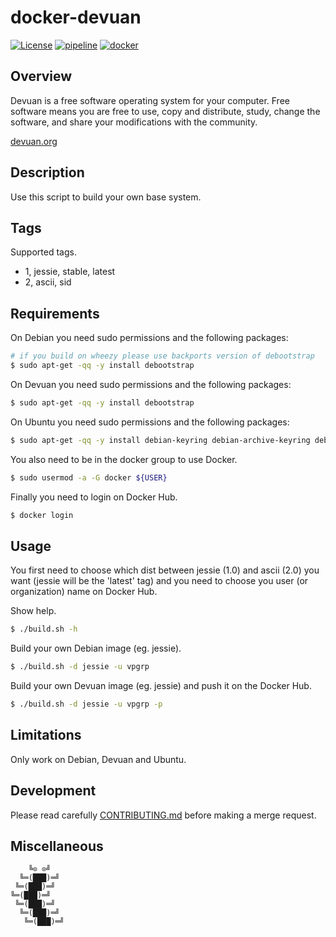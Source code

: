 # docker-devuan
[![License][license-img]][license-href]
[![pipeline][pipeline-img]][pipeline-href]
[![docker][docker-img]][docker-href]

## Overview

Devuan is  a free software  operating system  for your computer.  Free software
means you are free to use, copy and distribute, study, change the software, and
share your modifications with the community.

[devuan.org](https://www.devuan.org/)

## Description

Use this script to build your own base system.

## Tags

Supported tags.

- 1, jessie, stable, latest
- 2, ascii, sid

## Requirements

On Debian you need sudo permissions and the following packages:

```bash
# if you build on wheezy please use backports version of debootstrap
$ sudo apt-get -qq -y install debootstrap
```

On Devuan you need sudo permissions and the following packages:

```bash
$ sudo apt-get -qq -y install debootstrap
```

On Ubuntu you need sudo permissions and the following packages:

```bash
$ sudo apt-get -qq -y install debian-keyring debian-archive-keyring debootstrap
```

You also need to be in the docker group to use Docker.

```bash
$ sudo usermod -a -G docker ${USER}
```

Finally you need to login on Docker Hub.

```bash
$ docker login
```

## Usage

You first need  to choose which dist  between jessie (1.0) and  ascii (2.0) you
want (jessie  will be the  'latest' tag)  and you need  to choose you  user (or
organization) name on Docker Hub.

Show help.

```bash
$ ./build.sh -h
```

Build your own Debian image (eg. jessie).

```bash
$ ./build.sh -d jessie -u vpgrp
```

Build your own Devuan image (eg. jessie) and push it on the Docker Hub.

```bash
$ ./build.sh -d jessie -u vpgrp -p
```

## Limitations

Only work on Debian, Devuan and Ubuntu.

## Development

Please read carefully [CONTRIBUTING.md][contribute-href]  before making a merge
request.

## Miscellaneous

```
    ╚⊙ ⊙╝
  ╚═(███)═╝
 ╚═(███)═╝
╚═(███)═╝
 ╚═(███)═╝
  ╚═(███)═╝
   ╚═(███)═╝
```

[license-img]: https://img.shields.io/badge/license-Apache-blue.svg
[license-href]: /LICENSE
[pipeline-img]: https://git.vpgrp.io/docker/docker-devuan/badges/master/pipeline.svg
[pipeline-href]: https://git.vpgrp.io/docker/docker-devuan/commits/master
[docker-img]: https://img.shields.io/docker/pulls/vpgrp/devuan.svg
[docker-href]: https://registry.hub.docker.com/u/vpgrp/devuan
[contribute-href]: /CONTRIBUTING.md
